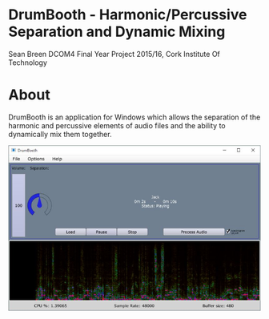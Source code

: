 # DrumBooth - Harmonic/Percussive Separation and Dynamic Mixing
Sean Breen DCOM4 Final Year Project 2015/16, Cork Institute Of Technology

# About
DrumBooth is an application for Windows which allows the separation of the harmonic and percussive elements of audio files and the ability to dynamically mix them together.

![screen1](https://github.com/mangledjambon/DrumBooth_GUI/blob/master/screenshots/main_filePlayingWithSpectro.JPG "Main")
